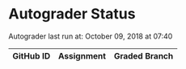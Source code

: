 # Autograder Status
Autograder last run at: October 09, 2018 at 07:40

| GitHub ID | Assignment | Graded Branch |
|-----------|------------|---------------|
